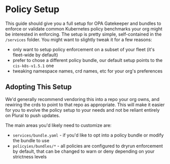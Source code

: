 # Policy Setup

This guide should give you a full setup for OPA Gatekeeper and bundles to enforce or validate common Kubernetes policy benchmarks your org might be interested in enforcing.  The setup is pretty simple, self-contained in the `/services` folder.  You might want to slightly tweak it for a few reasons:

* only want to setup policy enforcement on a subset of your fleet (it's fleet-wide by default)
* prefer to chose a different policy bundle, our default setup points to the `cis-k8s-v1.5.1` one
* tweaking namespace names, crd names, etc for your org's preferences

## Adopting This Setup

We'd generally recommend vendoring this into a repo your org owns, and rewiring the crds to point to that repo as appropriate.  This will make it easier for you to evolve the policy setup to your needs and not be reliant entirely on Plural to push updates.

The main areas you'd likely need to customize are:

* `services/bundle.yaml` - if you'd like to opt into a policy bundle or modify the bundle to use
* `policyies/bundles/*` - all policies are configured to dryrun enforcement by default, that can be changed to warn or deny depending on your strictness levels